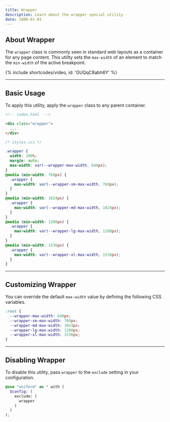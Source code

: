 ```yaml
---
title: Wrapper
description: Learn about the wrapper special utility
date: 1000-01-01
---
```


## About Wrapper

The `wrapper` class is commonly seen in standard web layouts as a container for any page content. This utility sets the `max-width` of an element to match the `min-width` of the active breakpoint.

{% include shortcodes/video, id: 'GUQqC8abh6Y' %}

---

## Basic Usage

To apply this utility, apply the `wrapper` class to any parent container.

```html
<!-- index.html  -->

<div class="wrapper">
  ...
</div>
```

```css
/* styles.css */

.wrapper {
  width: 100%;
  margin: auto;
  max-width: var(--wrapper-max-width, 640px);
}
@media (min-width: 768px) {
  .wrapper {
    max-width: var(--wrapper-sm-max-width, 768px);
  }
}
@media (min-width: 1024px) {
  .wrapper {
    max-width: var(--wrapper-md-max-width, 1024px);
  }
}
@media (min-width: 1280px) {
  .wrapper {
    max-width: var(--wrapper-lg-max-width, 1280px);
  }
}
@media (min-width: 1536px) {
  .wrapper {
    max-width: var(--wrapper-xl-max-width, 1536px);
  }
}
```

---

## Customizing Wrapper

You can override the default `max-width` value by defining the following CSS variables.

```css
:root {
  --wrapper-max-width: 640px;
  --wrapper-sm-max-width: 768px;
  --wrapper-md-max-width: 1024px;
  --wrapper-lg-max-width: 1280px;
  --wrapper-xl-max-width: 1536px;
}
```

---

## Disabling Wrapper

To disable this utility, pass `wrapper` to the `exclude` setting in your configuration.

```scss
@use "uniform" as * with (
  $config: (
    exclude: (
      wrapper
    )
  )
);
```